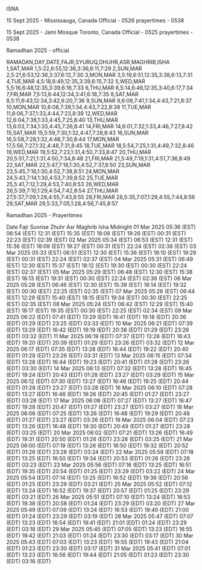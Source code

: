 ISNA

15 Sept 2025 - Mississauga, Canada
Official - 0526
prayertimes - 0538

15 Sept 2025 - Jami Mosque Toronto, Canada
Official - 0525
prayertimes - 0538

Ramadhan 2025 - official

RAMADAN,DAY,DATE,FAJR,SYURUQ,DHUHR,ASR,MAGHRIB,ISHA
1,SAT,MAR 1,5:22,6:55,12:36,3:36,6:11,7:29
2,SUN,MAR 2,5:21,6:53,12:36,3:37,6:12,7:30
3,MON,MAR 3,5:19,6:51,12:35,3:38,6:13,7:31
4,TUE,MAR 4,5:18,6:49,12:35,3:39,6:15,7:32
5,WED,MAR 5,5:16,6:48,12:35,3:39,6:16,7:33
6,THU,MAR 6,5:14,6:46,12:35,3:40,6:17,7:34
7,FRI,MAR 7,5:13,6:44,12:34,3:41,6:18,7:35
8,SAT,MAR 8,5:11,6:43,12:34,3:42,6:20,7:36
9,SUN,MAR 9,6:09,7:41,1:34,4:43,7:21,8:37
10,MON,MAR 10,6:08,7:39,1:34,4:43,7:22,8:38
11,TUE,MAR 11,6:06,7:37,1:33,4:44,7:23,8:39
12,WED,MAR 12,6:04,7:36,1:33,4:45,7:25,8:40
13,THU,MAR 13,6:03,7:34,1:33,4:45,7:26,8:41
14,FRI,MAR 14,6:01,7:32,1:33,4:46,7:27,8:42
15,SAT,MAR 15,5:59,7:30,1:32,4:47,7:28,8:43
16,SUN,MAR 16,5:58,7:28,1:32,4:48,7:30,8:44
17,MON,MAR 17,5:56,7:27,1:32,4:48,7:31,8:45
18,TUE,MAR 18,5:54,7:25,1:31,4:49,7:32,8:46
19,WED,MAR 19,5:52,7:23,1:31,4:50,7:33,8:47
20,THU,MAR 20,5:51,7:21,1:31,4:50,7:34,8:48
21,FRI,MAR 21,5:49,7:19,1:31,4:51,7:36,8:49
22,SAT,MAR 22,5:47,7:18,1:30,4:52,7:37,8:50
23,SUN,MAR 23,5:45,7:16,1:30,4:52,7:38,8:51
24,MON,MAR 24,5:43,7:14,1:30,4:53,7:39,8:52
25,TUE,MAR 25,5:41,7:12,1:29,4:53,7:40,8:53
26,WED,MAR 26,5:39,7:10,1:29,4:54,7:42,8:54
27,THU,MAR 27,5:37,7:09,1:29,4:55,7:43,8:55
28,FRI,MAR 28,5:35,7:07,1:29,4:55,7:44,8:56
29,SAT,MAR 29,5:33,7:05,1:28,4:56,7:45,8:57

Ramadhan 2025 - Prayertimes

Date Fajr Sunrise Zhuhr Asr Maghrib Isha Midnight
01 Mar 2025 05:36 (EST) 06:54 (EST) 12:31 (EST) 15:35 (EST) 18:08 (EST) 19:26 (EST) 00:31 (EST) 22:23 (EST) 02:39 (EST)
02 Mar 2025 05:34 (EST) 06:53 (EST) 12:31 (EST) 15:36 (EST) 18:09 (EST) 19:27 (EST) 00:31 (EST) 22:24 (EST) 02:38 (EST)
03 Mar 2025 05:33 (EST) 06:51 (EST) 12:30 (EST) 15:36 (EST) 18:10 (EST) 19:29 (EST) 00:31 (EST) 22:24 (EST) 02:37 (EST)
04 Mar 2025 05:31 (EST) 06:49 (EST) 12:30 (EST) 15:37 (EST) 18:12 (EST) 19:30 (EST) 00:30 (EST) 22:24 (EST) 02:37 (EST)
05 Mar 2025 05:29 (EST) 06:48 (EST) 12:30 (EST) 15:38 (EST) 18:13 (EST) 19:31 (EST) 00:30 (EST) 22:24 (EST) 02:36 (EST)
06 Mar 2025 05:28 (EST) 06:46 (EST) 12:30 (EST) 15:39 (EST) 18:14 (EST) 19:32 (EST) 00:30 (EST) 22:25 (EST) 02:35 (EST)
07 Mar 2025 05:26 (EST) 06:44 (EST) 12:29 (EST) 15:40 (EST) 18:15 (EST) 19:34 (EST) 00:30 (EST) 22:25 (EST) 02:35 (EST)
08 Mar 2025 05:24 (EST) 06:42 (EST) 12:29 (EST) 15:40 (EST) 18:17 (EST) 19:35 (EST) 00:30 (EST) 22:25 (EST) 02:34 (EST)
09 Mar 2025 06:22 (EDT) 07:41 (EDT) 13:29 (EDT) 16:41 (EDT) 19:18 (EDT) 20:36 (EDT) 01:29 (EDT) 23:25 (EDT) 03:33 (EDT)
10 Mar 2025 06:21 (EDT) 07:39 (EDT) 13:29 (EDT) 16:42 (EDT) 19:19 (EDT) 20:38 (EDT) 01:29 (EDT) 23:26 (EDT) 03:32 (EDT)
11 Mar 2025 06:19 (EDT) 07:37 (EDT) 13:28 (EDT) 16:43 (EDT) 19:20 (EDT) 20:39 (EDT) 01:29 (EDT) 23:26 (EDT) 03:32 (EDT)
12 Mar 2025 06:17 (EDT) 07:35 (EDT) 13:28 (EDT) 16:44 (EDT) 19:22 (EDT) 20:40 (EDT) 01:28 (EDT) 23:26 (EDT) 03:31 (EDT)
13 Mar 2025 06:15 (EDT) 07:34 (EDT) 13:28 (EDT) 16:44 (EDT) 19:23 (EDT) 20:41 (EDT) 01:28 (EDT) 23:26 (EDT) 03:30 (EDT)
14 Mar 2025 06:13 (EDT) 07:32 (EDT) 13:28 (EDT) 16:45 (EDT) 19:24 (EDT) 20:43 (EDT) 01:28 (EDT) 23:27 (EDT) 03:29 (EDT)
15 Mar 2025 06:12 (EDT) 07:30 (EDT) 13:27 (EDT) 16:46 (EDT) 19:25 (EDT) 20:44 (EDT) 01:28 (EDT) 23:27 (EDT) 03:28 (EDT)
16 Mar 2025 06:10 (EDT) 07:28 (EDT) 13:27 (EDT) 16:46 (EDT) 19:26 (EDT) 20:45 (EDT) 01:27 (EDT) 23:27 (EDT) 03:28 (EDT)
17 Mar 2025 06:08 (EDT) 07:27 (EDT) 13:27 (EDT) 16:47 (EDT) 19:28 (EDT) 20:47 (EDT) 01:27 (EDT) 23:27 (EDT) 03:27 (EDT)
18 Mar 2025 06:06 (EDT) 07:25 (EDT) 13:26 (EDT) 16:48 (EDT) 19:29 (EDT) 20:48 (EDT) 01:27 (EDT) 23:27 (EDT) 03:26 (EDT)
19 Mar 2025 06:04 (EDT) 07:23 (EDT) 13:26 (EDT) 16:48 (EDT) 19:30 (EDT) 20:49 (EDT) 01:27 (EDT) 23:28 (EDT) 03:25 (EDT)
20 Mar 2025 06:02 (EDT) 07:21 (EDT) 13:26 (EDT) 16:49 (EDT) 19:31 (EDT) 20:50 (EDT) 01:26 (EDT) 23:28 (EDT) 03:25 (EDT)
21 Mar 2025 06:00 (EDT) 07:19 (EDT) 13:26 (EDT) 16:50 (EDT) 19:32 (EDT) 20:52 (EDT) 01:26 (EDT) 23:28 (EDT) 03:24 (EDT)
22 Mar 2025 05:58 (EDT) 07:18 (EDT) 13:25 (EDT) 16:50 (EDT) 19:34 (EDT) 20:53 (EDT) 01:26 (EDT) 23:28 (EDT) 03:23 (EDT)
23 Mar 2025 05:56 (EDT) 07:16 (EDT) 13:25 (EDT) 16:51 (EDT) 19:35 (EDT) 20:54 (EDT) 01:25 (EDT) 23:29 (EDT) 03:22 (EDT)
24 Mar 2025 05:54 (EDT) 07:14 (EDT) 13:25 (EDT) 16:52 (EDT) 19:36 (EDT) 20:56 (EDT) 01:25 (EDT) 23:29 (EDT) 03:21 (EDT)
25 Mar 2025 05:52 (EDT) 07:12 (EDT) 13:24 (EDT) 16:52 (EDT) 19:37 (EDT) 20:57 (EDT) 01:25 (EDT) 23:29 (EDT) 03:21 (EDT)
26 Mar 2025 05:51 (EDT) 07:10 (EDT) 13:24 (EDT) 16:53 (EDT) 19:38 (EDT) 20:58 (EDT) 01:24 (EDT) 23:29 (EDT) 03:20 (EDT)
27 Mar 2025 05:49 (EDT) 07:09 (EDT) 13:24 (EDT) 16:53 (EDT) 19:40 (EDT) 21:00 (EDT) 01:24 (EDT) 23:29 (EDT) 03:19 (EDT)
28 Mar 2025 05:47 (EDT) 07:07 (EDT) 13:23 (EDT) 16:54 (EDT) 19:41 (EDT) 21:01 (EDT) 01:24 (EDT) 23:29 (EDT) 03:18 (EDT)
29 Mar 2025 05:45 (EDT) 07:05 (EDT) 13:23 (EDT) 16:55 (EDT) 19:42 (EDT) 21:03 (EDT) 01:24 (EDT) 23:30 (EDT) 03:17 (EDT)
30 Mar 2025 05:43 (EDT) 07:03 (EDT) 13:23 (EDT) 16:55 (EDT) 19:43 (EDT) 21:04 (EDT) 01:23 (EDT) 23:30 (EDT) 03:17 (EDT)
31 Mar 2025 05:41 (EDT) 07:01 (EDT) 13:23 (EDT) 16:56 (EDT) 19:44 (EDT) 21:05 (EDT) 01:23 (EDT) 23:30 (EDT) 03:16 (EDT)
